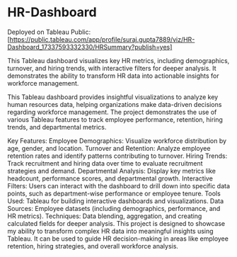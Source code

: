 # HR-Dashboard
Deployed on Tableau Public: 
[https://public.tableau.com/app/profile/suraj.gupta7889/viz/HR-Dashboard_17337593332330/HRSummary?publish=yes]

This Tableau dashboard visualizes key HR metrics, including demographics, turnover, and hiring trends, with interactive filters for deeper analysis. It demonstrates the ability to transform HR data into actionable insights for workforce management.

This Tableau dashboard provides insightful visualizations to analyze key human resources data, helping organizations make data-driven decisions regarding workforce management. The project demonstrates the use of various Tableau features to track employee performance, retention, hiring trends, and departmental metrics.

Key Features:
Employee Demographics: Visualize workforce distribution by age, gender, and location.
Turnover and Retention: Analyze employee retention rates and identify patterns contributing to turnover.
Hiring Trends: Track recruitment and hiring data over time to evaluate recruitment strategies and demand.
Departmental Analysis: Display key metrics like headcount, performance scores, and departmental growth.
Interactive Filters: Users can interact with the dashboard to drill down into specific data points, such as department-wise performance or employee tenure.
Tools Used:
Tableau for building interactive dashboards and visualizations.
Data Sources: Employee datasets (including demographics, performance, and HR metrics).
Techniques: Data blending, aggregation, and creating calculated fields for deeper analysis.
This project is designed to showcase my ability to transform complex HR data into meaningful insights using Tableau. It can be used to guide HR decision-making in areas like employee retention, hiring strategies, and overall workforce analysis.
